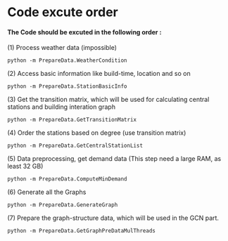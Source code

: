 # Code excute order

#### The Code should be excuted in the following order : 

(1) Process weather data (impossible)

```
python -m PrepareData.WeatherCondition
```

(2) Access basic information like build-time, location and so on

```
python -m PrepareData.StationBasicInfo
```

(3) Get the transition matrix, which will be used for calculating central stations and building interation graph

```
python -m PrepareData.GetTransitionMatrix
```

(4) Order the stations based on degree (use transition matrix)

```
python -m PrepareData.GetCentralStationList
```

(5) Data preprocessing, get demand data (This step need a large RAM, as least 32 GB)

```
python -m PrepareData.ComputeMinDemand
```

(6) Generate all the Graphs

```
python -m PrepareData.GenerateGraph
```

(7) Prepare the graph-structure data, which will be used in the GCN part.

```
python -m PrepareData.GetGraphPreDataMulThreads
```

